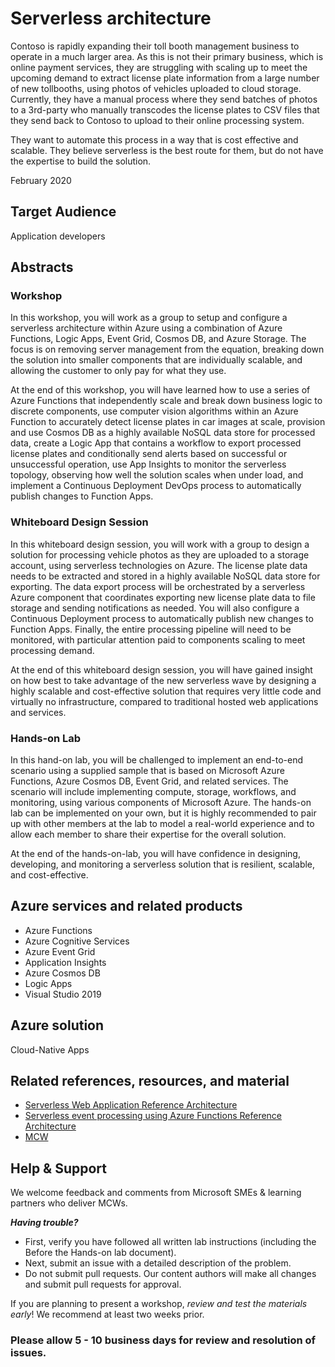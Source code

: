 # Serverless architecture

Contoso is rapidly expanding their toll booth management business to operate in a much larger area. As this is not their primary business, which is online payment services, they are struggling with scaling up to meet the upcoming demand to extract license plate information from a large number of new tollbooths, using photos of vehicles uploaded to cloud storage. Currently, they have a manual process where they send batches of photos to a 3rd-party who manually transcodes the license plates to CSV files that they send back to Contoso to upload to their online processing system.

They want to automate this process in a way that is cost effective and scalable. They believe serverless is the best route for them, but do not have the expertise to build the solution.

February 2020

## Target Audience

Application developers

## Abstracts

### Workshop

In this workshop, you will work as a group to setup and configure a serverless architecture within Azure using a combination of Azure Functions, Logic Apps, Event Grid, Cosmos DB, and Azure Storage. The focus is on removing server management from the equation, breaking down the solution into smaller components that are individually scalable, and allowing the customer to only pay for what they use.

At the end of this workshop, you will have learned how to use a series of Azure Functions that independently scale and break down business logic to discrete components, use computer vision algorithms within an Azure Function to accurately detect license plates in car images at scale, provision and use Cosmos DB as a highly available NoSQL data store for processed data, create a Logic App that contains a workflow to export processed license plates and conditionally send alerts based on successful or unsuccessful operation, use App Insights to monitor the serverless topology, observing how well the solution scales when under load, and implement a Continuous Deployment DevOps process to automatically publish changes to Function Apps.

### Whiteboard Design Session

In this whiteboard design session, you will work with a group to design a solution for processing vehicle photos as they are uploaded to a storage account, using serverless technologies on Azure. The license plate data needs to be extracted and stored in a highly available NoSQL data store for exporting. The data export process will be orchestrated by a serverless Azure component that coordinates exporting new license plate data to file storage and sending notifications as needed. You will also configure a Continuous Deployment process to automatically publish new changes to Function Apps. Finally, the entire processing pipeline will need to be monitored, with particular attention paid to components scaling to meet processing demand.

At the end of this whiteboard design session, you will have gained insight on how best to take advantage of the new serverless wave by designing a highly scalable and cost-effective solution that requires very little code and virtually no infrastructure, compared to traditional hosted web applications and services.

### Hands-on Lab

In this hand-on lab, you will be challenged to implement an end-to-end scenario using a supplied sample that is based on Microsoft Azure Functions, Azure Cosmos DB, Event Grid, and related services. The scenario will include implementing compute, storage, workflows, and monitoring, using various components of Microsoft Azure. The hands-on lab can be implemented on your own, but it is highly recommended to pair up with other members at the lab to model a real-world experience and to allow each member to share their expertise for the overall solution.

At the end of the hands-on-lab, you will have confidence in designing, developing, and monitoring a serverless solution that is resilient, scalable, and cost-effective.

## Azure services and related products

- Azure Functions
- Azure Cognitive Services
- Azure Event Grid
- Application Insights
- Azure Cosmos DB
- Logic Apps
- Visual Studio 2019 

## Azure solution

Cloud-Native Apps

## Related references, resources, and material

- [Serverless Web Application Reference Architecture](https://docs.microsoft.com/azure/architecture/reference-architectures/serverless/web-app)
- [Serverless event processing using Azure Functions Reference Architecture](https://docs.microsoft.com/azure/architecture/reference-architectures/serverless/event-processing)
- [MCW](https://github.com/Microsoft/MCW)

## Help & Support

We welcome feedback and comments from Microsoft SMEs & learning partners who deliver MCWs.

**_Having trouble?_**

- First, verify you have followed all written lab instructions (including the Before the Hands-on lab document).
- Next, submit an issue with a detailed description of the problem.
- Do not submit pull requests. Our content authors will make all changes and submit pull requests for approval.

If you are planning to present a workshop, _review and test the materials early_! We recommend at least two weeks prior.

### Please allow 5 - 10 business days for review and resolution of issues.
